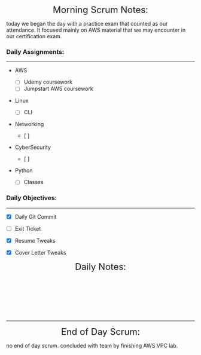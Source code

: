 

   
<font size="+2">
<div align="center">Morning Scrum Notes:</div>
</font>

today we began the day with a practice exam that counted as our attendance. It focused mainly on AWS material that we may encounter in our certification exam.

### **Daily Assignments:**
___

- AWS
    - [ ]  Udemy coursework
    - [ ]  Jumpstart AWS coursework

- Linux
    - [ ] CLI

- Networking
    - [ ] 

- CyberSecurity
    - [ ] 

- Python
    - [ ] Classes


### **Daily Objectives:**

______

- [X] Daily Git Commit

- [ ] Exit Ticket

- [X] Resume Tweaks

- [X] Cover Letter Tweaks

<font size="+2">
<div align="center">Daily Notes:</div>
</font>

</br></br></br></br></br></br>
____

<font size="+2">
<div align="center">End of Day Scrum:</div>
</font>

no end of day scrum. concluded with team by finishing AWS VPC lab.

